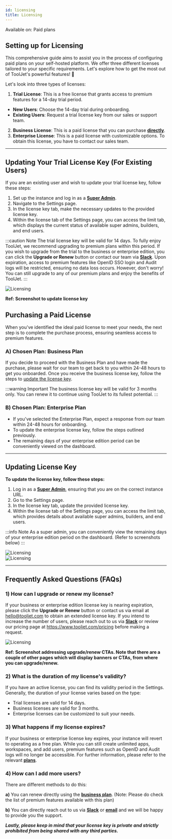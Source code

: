 ```yaml
---
id: licensing
title: Licensing
---
```


<div className='badge badge--primary heading-badge'>Available on: Paid plans</div>

## Setting up for Licensing

This comprehensive guide aims to assist you in the process of configuring paid plans on your self-hosted platform. We offer three different licenses tailored to your specific requirements. Let's explore how to get the most out of ToolJet's powerful features! 🚀

Let's look into three types of licenses:

1. **Trial License**: This is a free license that grants access to premium features for a 14-day trial period.

- **New Users**: Choose the 14-day trial during onboarding.
- **Existing Users**: Request a trial license key from our sales or support team.

2. **Business License**: This is a paid license that you can purchase **[directly](https://www.tooljet.com/pricing)**.
3. **Enterprise License**: This is a paid license with customizable options. To obtain this license, you have to contact our sales team.

---

## Updating Your Trial License Key (For Existing Users)

If you are an existing user and wish to update your trial license key, follow these steps:

1. Set up the instance and log in as a **[Super Admin](/docs/Enterprise/superadmin)**.
2. Navigate to the Settings page.
3. In the license key tab, make the necessary updates to the provided license key.
4. Within the license tab of the Settings page, you can access the limit tab, which displays the current status of available super admins, builders, and end users.

:::caution Note
The trial license key will be valid for 14 days. To fully enjoy ToolJet, we recommend upgrading to premium plans within this period. If you wish to upgrade from the trial to the business or enterprise edition, you can click the **Upgrade or Renew** button or contact our team via **[Slack](https://tooljet.com/slack)**. Upon expiration, access to premium features like OpenID SSO login and Audit logs will be restricted, ensuring no data loss occurs. However, don't worry! You can still upgrade to any of our premium plans and enjoy the benefits of ToolJet.
:::

<div style={{textAlign: 'center'}}>

<img className="screenshot-full" src="/img/licensing/licensingpage1.png" alt="Licensing" />

</div>

**Ref: Screenshot to update license key**

## Purchasing a Paid License

When you've identified the ideal paid license to meet your needs, the next step is to complete the purchase process, ensuring seamless access to premium features.

### A) Chosen Plan: Business Plan

If you decide to proceed with the Business Plan and have made the purchase, please wait for our team to get back to you within 24-48 hours to get you onboarded. Once you receive the business license key, follow the steps to [update the license key](#updating-license-key).

:::warning Important
The business license key will be valid for 3 months only. You can renew it to continue using ToolJet to its fullest potential.
:::

### B) Chosen Plan: Enterprise Plan

- If you've selected the Enterprise Plan, expect a response from our team within 24-48 hours for onboarding.
- To update the enterprise license key, follow the steps outlined previously.
- The remaining days of your enterprise edition period can be conveniently viewed on the dashboard.

---

## Updating License Key

**To update the license key, follow these steps:**

1. Log in as a **[Super Admin](/docs/Enterprise/superadmin)**, ensuring that you are on the correct instance URL.
2. Go to the Settings page.
3. In the license key tab, update the provided license key.
4. Within the license tab of the Settings page, you can access the limit tab, which provides details about available super admins, builders, and end users.

:::info Note
As a super admin, you can conveniently view the remaining days of your enterprise edition period on the dashboard. (Refer to screenshots below)
:::

<div style={{textAlign: 'center', marginBottom: '8px'}}>

<img className="screenshot-full" src="/img/licensing/licensingpage2.png" alt="Licensing" />

</div>

<div style={{textAlign: 'center'}}>

<img className="screenshot-full" src="/img/licensing/licensingpage3.png" alt="Licensing" />

</div>

---

## Frequently Asked Questions (FAQs)

### 1) How can I upgrade or renew my license?

If your business or enterprise edition license key is nearing expiration, please click the **Upgrade or Renew** button or contact us via email at hello@tooljet.com to obtain an extended license key. If you intend to increase the number of users, please reach out to us via **[Slack](https://tooljet.com/slack)** or review our pricing page at https://www.tooljet.com/pricing before making a request.

<div style={{textAlign: 'center', marginTop: '-8px'}}>

<img className="screenshot-full" src="/img/licensing/licensingpage4.png" alt="Licensing" />

</div>

**Ref: Screenshot addressing upgrade/renew CTAs. Note that there are a couple of other pages which will display banners or CTAs, from where you can upgrade/renew.**

### 2) What is the duration of my license's validity?

If you have an active license, you can find its validity period in the Settings. Generally, the duration of your license varies based on the type:

- Trial licenses are valid for 14 days.
- Business licenses are valid for 3 months.
- Enterprise licenses can be customized to suit your needs.

### 3) What happens if my license expires?

If your business or enterprise license key expires, your instance will revert to operating as a free plan. While you can still create unlimited apps, workspaces, and add users, premium features such as OpenID and Audit logs will no longer be accessible. For further information, please refer to the relevant **[plans](https://www.tooljet.com/pricing)**.

### 4) How can I add more users?

There are different methods to do this:

**a)** You can renew directly using the **[business plan](https://www.tooljet.com/pricing)**. (Note: Please do check the list of premium features available with this plan)

**b)** You can directly reach out to us via **[Slack](https://tooljet.com/slack)** or **[email](mailto:hello@tooljet.com)** and we will be happy to provide you the support.

**_Lastly, please keep in mind that your license key is private and strictly prohibited from being shared with any third parties._**
